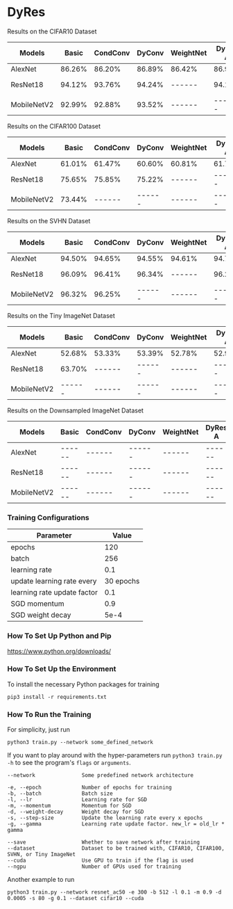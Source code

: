 # DyRes

Results on the CIFAR10 Dataset

| Models        | Basic         | CondConv      | DyConv        | WeightNet     | DyRes A       | DyRes B       | DyRes C       | 
|---------------|---------------|---------------|---------------|---------------|---------------|---------------|---------------|
| AlexNet       | 86.26%        | 86.20%        | 86.89%        | 86.42%        | 86.94%        | 87.21%        | 87.19%        |
| ResNet18      | 94.12%        | 93.76%        | 94.24%        | ------        | 94.16%        | ------        | ------        |
| MobileNetV2   | 92.99%        | 92.88%        | 93.52%        | ------        | ------        | ------        | ------        |

Results on the CIFAR100 Dataset

| Models        | Basic         | CondConv      | DyConv        | WeightNet     | DyRes A       | DyRes B       | DyRes C       |
|---------------|---------------|---------------|---------------|---------------|---------------|---------------|---------------|
| AlexNet       | 61.01%        | 61.47%        | 60.60%        | 60.81%        | 61.70%        | 62.03%        | 61.84%        |
| ResNet18      | 75.65%        | 75.85%        | 75.22%        | ------        | ------        | ------        | ------        |
| MobileNetV2   | 73.44%        | ------        | ------        | ------        | ------        | ------        | ------        |

Results on the SVHN Dataset

| Models        | Basic         | CondConv      | DyConv        | WeightNet     | DyRes A       | DyRes B       | DyRes C       |
|---------------|---------------|---------------|---------------|---------------|---------------|---------------|---------------|
| AlexNet       | 94.50%        | 94.65%        | 94.55%        | 94.61%        | 94.79%        | 94.82%        | 94.60%        |
| ResNet18      | 96.09%        | 96.41%        | 96.34%        | ------        | 96.29%        | ------        | ------        |
| MobileNetV2   | 96.32%        | 96.25%        | ------        | ------        | ------        | ------        | ------        |

Results on the Tiny ImageNet Dataset

| Models        | Basic         | CondConv      | DyConv        | WeightNet     | DyRes A       | DyRes B       | DyRes C       |
|---------------|---------------|---------------|---------------|---------------|---------------|---------------|---------------|
| AlexNet       | 52.68%        | 53.33%        | 53.39%        | 52.78%        | 52.97%        | 52.92%        | 53.53%        |
| ResNet18      | 63.70%        | ------        | ------        | ------        | ------        | ------        | ------        |
| MobileNetV2   | ------        | ------        | ------        | ------        | ------        | ------        | ------        |

Results on the Downsampled ImageNet Dataset

| Models        | Basic         | CondConv      | DyConv        | WeightNet     | DyRes A       | DyRes B       | DyRes C       |
|---------------|---------------|---------------|---------------|---------------|---------------|---------------|---------------|
| AlexNet       | ------        | ------        | ------        | ------        | ------        | ------        | ------        |
| ResNet18      | ------        | ------        | ------        | ------        | ------        | ------        | ------        |
| MobileNetV2   | ------        | ------        | ------        | ------        | ------        | ------        | ------        |

### Training Configurations

| Parameter                     | Value         |
|------------------------------ |---------------|
| epochs                        | 120           |
| batch                         | 256           |
| learning rate                 | 0.1           |
| update learning rate every    | 30 epochs     |
| learning rate update factor   | 0.1           |
| SGD momentum                  | 0.9           |
| SGD weight decay              | 5e-4          |

### How To Set Up Python and Pip

https://www.python.org/downloads/

### How To Set Up the Environment

To install the necessary Python packages for training

    pip3 install -r requirements.txt

### How To Run the Training

For simplicity, just run

    python3 train.py --network some_defined_network

If you want to play around with the hyper-parameters run ``python3 train.py -h`` to see the program's ``flags`` or ``arguments``.

    --network               Some predefined network architecture
    
    -e, --epoch             Number of epochs for training
    -b, --batch             Batch size
    -l, --lr                Learning rate for SGD
    -m, --momentum          Momentum for SGD
    -d, --weight-decay      Weight decay for SGD
    -s, --step-size         Update the learning rate every x epochs
    -g, --gamma             Learning rate update factor. new_lr = old_lr * gamma
    
    --save                  Whether to save network after training
    --dataset               Dataset to be trained with, CIFAR10, CIFAR100, SVHN, or Tiny ImageNet
    --cuda                  Use GPU to train if the flag is used
    --ngpu                  Number of GPUs used for training

Another example to run

    python3 train.py --network resnet_ac50 -e 300 -b 512 -l 0.1 -m 0.9 -d 0.0005 -s 80 -g 0.1 --dataset cifar10 --cuda
